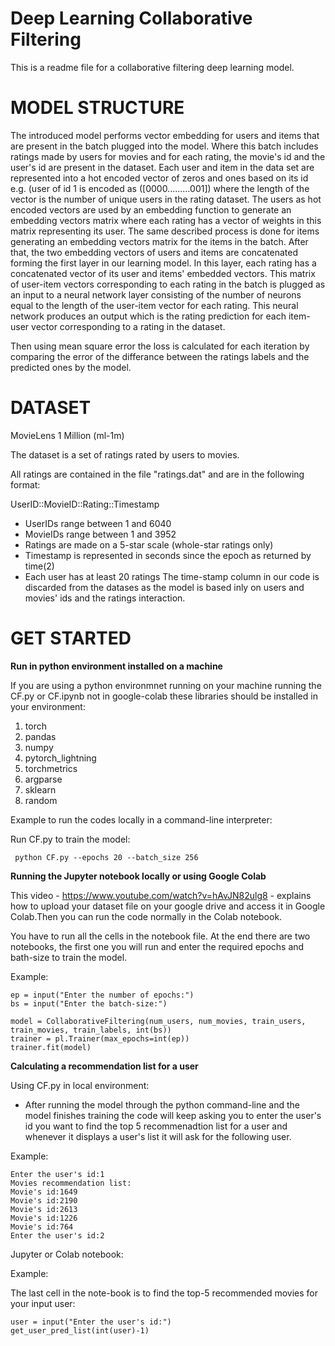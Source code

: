 Deep Learning Collaborative Filtering
=====================================

This is a readme file for a collaborative filtering deep learning model.

MODEL STRUCTURE
===============
The introduced model performs vector embedding for users and items that are present in the batch plugged into the model. Where this batch includes ratings made by users for movies and for each rating, the movie's id and the user's id are present in the dataset. Each user and item in the data set are represented into a hot encoded vector of zeros and ones based on its id e.g. (user of id 1 is encoded as ([0000.........001]) where the length of the vector is the number of unique users in the rating dataset. The users as hot encoded vectors are used by an embedding function to generate an embedding vectors matrix where each rating has a vector of weights in this matrix representing its user. The same described process is done for items generating an embedding vectors matrix for the items in the batch.
After that, the two embedding vectors of users and items are concatenated forming the first layer in our learning model. In this layer, each rating has a concatenated vector of its user and items' embedded vectors. This matrix of user-item vectors corresponding to each rating in the batch is plugged as an input to a neural network layer consisting of the number of neurons equal to the length of the user-item vector for each rating. This neural network produces an output which is the rating prediction for each item-user vector corresponding to a rating in the dataset.

 

Then using mean square error the loss is calculated for each iteration by comparing the error of the differance between the ratings labels and the predicted ones 
by the model. 


DATASET
=======

MovieLens 1 Million (ml-1m)

The dataset is a set of ratings rated by users to movies.

All ratings are contained in the file "ratings.dat" and are in the
following format:

UserID::MovieID::Rating::Timestamp

- UserIDs range between 1 and 6040 
- MovieIDs range between 1 and 3952
- Ratings are made on a 5-star scale (whole-star ratings only)
- Timestamp is represented in seconds since the epoch as returned by time(2)
- Each user has at least 20 ratings
The time-stamp column in our code is discarded from the datases as the model is based inly on users and movies' ids and the ratings interaction.

GET STARTED
===========
**Run in python environment installed on a machine**

If you are using a python environmnet running on your machine running the CF.py or CF.ipynb not in google-colab these libraries should be installed 
in your environment:

 1. torch
 2. pandas
 3. numpy
 4. pytorch_lightning
 5. torchmetrics 
 6. argparse
 7. sklearn
 8. random


Example to run the codes locally in a command-line interpreter:

Run CF.py to train the model:
```
 python CF.py --epochs 20 --batch_size 256 
```

**Running the Jupyter notebook locally or using Google Colab**

This video - https://www.youtube.com/watch?v=hAvJN82ulg8 - explains how to upload your dataset file on your google drive
and access it in Google Colab.Then you can run the code normally in the Colab notebook.


You have to run all the cells in the notebook file. At the end there are two notebooks, the first one you will run and enter the required epochs
and bath-size to train the model.

Example:
```
ep = input("Enter the number of epochs:")
bs = input("Enter the batch-size:")

model = CollaborativeFiltering(num_users, num_movies, train_users, train_movies, train_labels, int(bs))
trainer = pl.Trainer(max_epochs=int(ep))
trainer.fit(model)
```



**Calculating a recommendation list for a user**

Using CF.py in local environment:

- After running the model through the python command-line and the model finishes training the code will keep asking you to enter the
  user's id you want to find the top 5 recommenadtion list for a user and whenever it displays a user's list it will ask for the following
  user. 

Example:

```
Enter the user's id:1
Movies recommendation list:
Movie's id:1649
Movie's id:2190
Movie's id:2613
Movie's id:1226
Movie's id:764
Enter the user's id:2
```



Jupyter or Colab notebook:

Example:

The last cell in the note-book is to find the top-5 recommended movies for your input user:
```
user = input("Enter the user's id:")
get_user_pred_list(int(user)-1)
```


